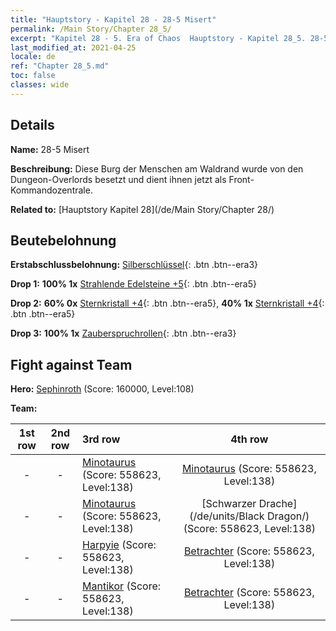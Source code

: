 ```yaml
---
title: "Hauptstory - Kapitel 28 - 28-5 Misert"
permalink: /Main Story/Chapter 28_5/
excerpt: "Kapitel 28 - 5. Era of Chaos  Hauptstory - Kapitel 28_5. 28-5 Misert"
last_modified_at: 2021-04-25
locale: de
ref: "Chapter 28_5.md"
toc: false
classes: wide
---
```


## Details

 **Name:** 28-5 Misert

 **Beschreibung:** Diese Burg der Menschen am Waldrand wurde von den Dungeon-Overlords besetzt und dient ihnen jetzt als Front-Kommandozentrale.

 **Related to:** [Hauptstory Kapitel 28](/de/Main Story/Chapter 28/)

## Beutebelohnung

 **Erstabschlussbelohnung:** [Silberschlüssel](/ItemsDE/con_693/){: .btn .btn--era3}

 **Drop 1:** **100% 1x** [Strahlende Edelsteine +5](/ItemsDE/mat_100/){: .btn .btn--era5}

 **Drop 2:** **60% 0x** [Sternkristall +4](/ItemsDE/mat_94/){: .btn .btn--era5}, **40% 1x** [Sternkristall +4](/ItemsDE/mat_94/){: .btn .btn--era5}

 **Drop 3:** **100% 1x** [Zauberspruchrollen](/ItemsDE/con_694/){: .btn .btn--era3}


## Fight against Team
 **Hero:** [Sephinroth](/de/heroes/Sephinroth/) (Score: 160000, Level:108)

 **Team:**


  | 1st row | 2nd row | 3rd row | 4th row |
  |:----:|:----:|:----|:----:|
  | - | - | [Minotaurus](/de/units/Minotaur/) (Score: 558623, Level:138)  | [Minotaurus](/de/units/Minotaur/) (Score: 558623, Level:138)  |
  | - | - | [Minotaurus](/de/units/Minotaur/) (Score: 558623, Level:138)  | [Schwarzer Drache](/de/units/Black Dragon/) (Score: 558623, Level:138)  |
  | - | - | [Harpyie](/de/units/Harpy/) (Score: 558623, Level:138)  | [Betrachter](/de/units/Beholder/) (Score: 558623, Level:138)  |
  | - | - | [Mantikor](/de/units/Manticore/) (Score: 558623, Level:138)  | [Betrachter](/de/units/Beholder/) (Score: 558623, Level:138)  |


